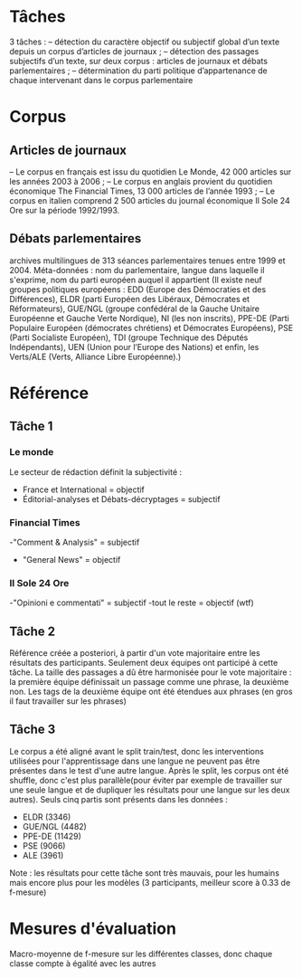 # Tâches
3 tâches :
– détection du caractère objectif ou subjectif global d’un texte depuis un corpus d’articles de journaux ;
– détection des passages subjectifs d’un texte, sur deux corpus : articles de journaux et débats parlementaires ;
– détermination du parti politique d’appartenance de chaque intervenant dans le corpus parlementaire

# Corpus
## Articles de journaux
– Le corpus en français est issu du quotidien Le Monde, 42 000 articles sur les années 2003 à 2006 ;
– Le corpus en anglais provient du quotidien économique The Financial Times, 13 000 articles de l’année 1993 ;
– Le corpus en italien comprend 2 500 articles du journal économique Il Sole 24 Ore sur la période 1992/1993.

## Débats parlementaires

archives multilingues de 313 séances parlementaires tenues entre 1999 et 2004. Méta-données : nom du parlementaire, langue dans laquelle il s'exprime, nom du parti européen auquel il appartient (Il existe neuf groupes politiques européens : EDD (Europe des Démocraties et des Différences), ELDR (parti Européen des Libéraux,
Démocrates et Réformateurs), GUE/NGL (groupe confédéral de la Gauche Unitaire Européenne et Gauche Verte Nordique), NI (les non
inscrits), PPE-DE (Parti Populaire Européen (démocrates chrétiens) et Démocrates Européens), PSE (Parti Socialiste Européen), TDI (groupe
Technique des Députés Indépendants), UEN (Union pour l’Europe des Nations) et enfin, les Verts/ALE (Verts, Alliance Libre Européenne).)

# Référence

## Tâche 1
### Le monde
Le secteur de rédaction définit la subjectivité :
- France et International = objectif
- Éditorial-analyses et Débats-décryptages = subjectif

### Financial Times
-"Comment & Analysis" = subjectif
- "General News" = objectif

### Il Sole 24 Ore
-"Opinioni e commentati" = subjectif
-tout le reste = objectif (wtf)

## Tâche 2
Référence créée a posteriori, à partir d'un vote majoritaire entre les résultats des participants.
Seulement deux équipes ont participé à cette tâche. La taille des passages a dû être harmonisée pour le vote majoritaire : la première équipe définissait un passage comme une phrase, la deuxième non. Les tags de la deuxième équipe ont été étendues aux phrases (en gros il faut travailler sur les phrases)

## Tâche 3
Le corpus a été aligné avant le split train/test, donc les interventions utilisées pour l'apprentissage dans une langue ne peuvent pas être présentes dans le test d'une autre langue. Après le split, les corpus ont été shuffle, donc c'est plus parallèle(pour éviter par exemple de travailler sur une seule langue et de dupliquer les résultats pour une langue sur les deux autres).
Seuls cinq partis sont présents dans les données :
- ELDR (3346)
- GUE/NGL (4482)
- PPE-DE (11429)
- PSE (9066)
- ALE (3961)

Note : les résultats pour cette tâche sont très mauvais, pour les humains mais encore plus pour les modèles (3 participants, meilleur score à 0.33 de f-mesure)

# Mesures d'évaluation

Macro-moyenne de f-mesure sur les différentes classes, donc chaque classe compte à égalité avec les autres
